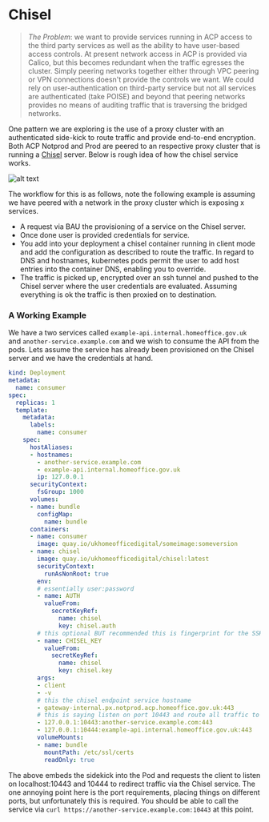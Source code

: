 # Chisel

> *The Problem*: we want to provide services running in ACP access to the third party services as well as the ability to have user-based access controls. At present network access in ACP is provided via Calico, but this becomes redundant when the traffic egresses the cluster. Simply peering networks together either through VPC peering or VPN connections doesn't provide the controls we want. We could rely on user-authentication on third-party service but not all services are authenticated (take POISE) and beyond that peering networks provides no means of auditing traffic that is traversing the bridged networks.

One pattern we are exploring is the use of a proxy cluster with an authenticated side-kick to route traffic and provide end-to-end encryption. Both ACP Notprod and Prod are peered to an respective proxy cluster that is running a [Chisel](https://github.com/jpillora/chisel) server. Below is rough idea of how the chisel service works.

![alt text](https://github.com/UKHomeOffice/application-container-platform/blob/master/how-to-docs/pics/chisel.png "Chisel")

The workflow for this is as follows, note the following example is assuming we have peered with a network in the proxy cluster which is exposing x services.

* A request via BAU the provisioning of a service on the Chisel server.
* Once done user is provided credentials for service.
* You add into your deployment a chisel container running in client mode and add the configuration as described to route the traffic. In regard to DNS and hostnames, kubernetes pods permit the user to add host entries into the container DNS, enabling you to override.
* The traffic is picked up, encrypted over an ssh tunnel and pushed to the Chisel server where the user credentials are evaluated. Assuming everything is ok the traffic is then proxied on to destination.

### A Working Example

We have a two services called `example-api.internal.homeoffice.gov.uk` and `another-service.example.com` and we wish to consume the API from the pods. Lets assume the service has already been provisioned on the Chisel server and we have the credentials at hand.

```YAML
kind: Deployment
metadata:
  name: consumer
spec:
  replicas: 1
  template:
    metadata:
      labels:
        name: consumer
    spec:
      hostAliases:
      - hostnames:
        - another-service.example.com
        - example-api.internal.homeoffice.gov.uk
        ip: 127.0.0.1
      securityContext:
        fsGroup: 1000
      volumes:
      - name: bundle
        configMap:
          name: bundle
      containers:
      - name: consumer
        image: quay.io/ukhomeofficedigital/someimage:someversion
      - name: chisel
        image: quay.io/ukhomeofficedigital/chisel:latest
        securityContext:
          runAsNonRoot: true
        env:
        # essentially user:password
        - name: AUTH
          valueFrom:
            secretKeyRef:
              name: chisel
              key: chisel.auth
        # this optional BUT recommended this is fingerprint for the SSH service
        - name: CHISEL_KEY
          valueFrom:
            secretKeyRef:
              name: chisel
              key: chisel.key
        args:
        - client
        - -v
        # this the chisel endpoint service hostname
        - gateway-internal.px.notprod.acp.homeoffice.gov.uk:443
        # this is saying listen on port 10443 and route all traffic to another-service.example.com:443 endpoint
        - 127.0.0.1:10443:another-service.example.com:443
        - 127.0.0.1:10444:example-api.internal.homeoffice.gov.uk:443
        volumeMounts:
        - name: bundle
          mountPath: /etc/ssl/certs
          readOnly: true
```

The above embeds the sidekick into the Pod and requests the client to listen on localhost:10443 and 10444 to redirect traffic via the Chisel service. The one annoying point here is the port requirements, placing things on different ports, but unfortunately this is required. You should be able to call the service via `curl https://another-service.example.com:10443` at this point.
